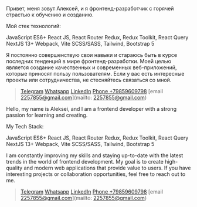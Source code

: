 Привет, меня зовут Алексей, и я фронтенд-разработчик с горячей страстью к обучению и созданию.

Мой стек технологий:

JavaScript ES6+
React JS, React Router
Redux, Redux Toolkit, React Query
NextJS 13+
Webpack, Vite
SCSS/SASS, Tailwind, Bootstrap 5

Я постоянно совершенствую свои навыки и стараюсь быть в курсе последних тенденций в мире фронтенд-разработки. Моей целью является создание качественных и современных веб-приложений, которые приносят пользу пользователям. Если у вас есть интересные проекты или сотрудничества, не стесняйтесь связаться со мной.

> [Telegram](https://t.me/rspav)
> [Whatsapp](https://wa.me/+79859609798)
> [LinkedIn](https://www.linkedin.com/feed/)
> [Phone +79859609798](tel:+79859609798)
> [email 2257855@gmail.com](mailto: 2257855@gmail.com)


Hello, my name is Aleksei, and I am a frontend developer with a strong passion for learning and creating.

My Tech Stack:

JavaScript ES6+
React JS, React Router
Redux, Redux Toolkit, React Query
NextJS 13+
Webpack, Vite
SCSS/SASS, Tailwind, Bootstrap 5


I am constantly improving my skills and staying up-to-date with the latest trends in the world of frontend development. My goal is to create high-quality and modern web applications that provide value to users. If you have interesting projects or collaboration opportunities, feel free to reach out to me.

> [Telegram](https://t.me/rspav)
> [Whatsapp](https://wa.me/+79859609798)
> [LinkedIn](https://www.linkedin.com/feed/)
> [Phone +79859609798](tel:+79859609798)
> [email 2257855@gmail.com](mailto: 2257855@gmail.com)




